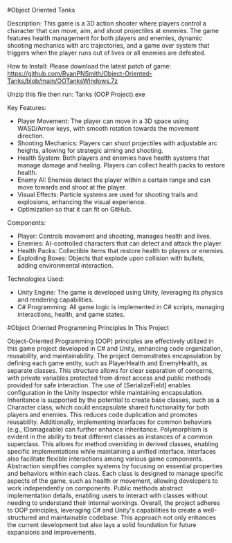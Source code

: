 #Object Oriented Tanks

Description:
This game is a 3D action shooter where players control a character that can move, aim, and shoot projectiles at enemies. The game features health management for both players and enemies, dynamic shooting mechanics with arc trajectories, and a game over system that triggers when the player runs out of lives or all enemies are defeated.

How to Install:
Please download the latest patch of game: 
https://github.com/RyanPNSmith/Object-Oriented-Tanks/blob/main/OOTanksWindows.7z

Unzip this file 
then run: Tanks (OOP Project).exe

Key Features:

 - Player Movement: The player can move in a 3D space using WASD/Arrow keys, with smooth rotation towards the movement direction.
 - Shooting Mechanics: Players can shoot projectiles with adjustable arc heights, allowing for strategic aiming and shooting.
 - Health System: Both players and enemies have health systems that manage damage and healing. Players can collect health packs to restore health.
 - Enemy AI: Enemies detect the player within a certain range and can move towards and shoot at the player.
 - Visual Effects: Particle systems are used for shooting trails and explosions, enhancing the visual experience.
 - Optimization so that it can fit on GitHub.

Components:
 - Player: Controls movement and shooting, manages health and lives.
 - Enemies: AI-controlled characters that can detect and attack the player.
 - Health Packs: Collectible items that restore health to players or enemies.
 - Exploding Boxes: Objects that explode upon collision with bullets, adding environmental interaction.

Technologies Used:
 - Unity Engine: The game is developed using Unity, leveraging its physics and rendering capabilities.
 - C# Programming: All game logic is implemented in C# scripts, managing interactions, health, and game states.

#Object Oriented Programming Principles In This Project

Object-Oriented Programming (OOP) principles are effectively utilized in this game project developed in C# and Unity, enhancing code organization, reusability, and maintainability.
The project demonstrates encapsulation by defining each game entity, such as PlayerHealth and EnemyHealth, as separate classes. This structure allows for clear separation of concerns, with private variables protected from direct access and public methods provided for safe interaction. The use of [SerializeField] enables configuration in the Unity Inspector while maintaining encapsulation.
Inheritance is supported by the potential to create base classes, such as a Character class, which could encapsulate shared functionality for both players and enemies. This reduces code duplication and promotes reusability. Additionally, implementing interfaces for common behaviors (e.g., IDamageable) can further enhance inheritance.
Polymorphism is evident in the ability to treat different classes as instances of a common superclass. This allows for method overriding in derived classes, enabling specific implementations while maintaining a unified interface. Interfaces also facilitate flexible interactions among various game components. Abstraction simplifies complex systems by focusing on essential properties and behaviors within each class. Each class is designed to manage specific aspects of the game, such as health or movement, allowing developers to work independently on components. Public methods abstract implementation details, enabling users to interact with classes without needing to understand their internal workings. Overall, the project adheres to OOP principles, leveraging C# and Unity's capabilities to create a well-structured and maintainable codebase. This approach not only enhances the current development but also lays a solid foundation for future expansions and improvements.
